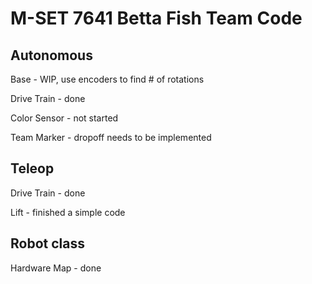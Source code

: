 # M-SET 7641 Betta Fish Team Code
## Autonomous
Base - WIP, use encoders to find # of rotations

Drive Train - done

Color Sensor - not started

Team Marker - dropoff needs to be implemented
## Teleop
Drive Train - done

Lift - finished a simple code
## Robot class
Hardware Map - done

